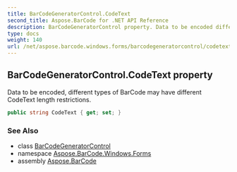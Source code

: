 ```yaml
---
title: BarCodeGeneratorControl.CodeText
second_title: Aspose.BarCode for .NET API Reference
description: BarCodeGeneratorControl property. Data to be encoded different types of BarCode may have different CodeText length restrictions
type: docs
weight: 140
url: /net/aspose.barcode.windows.forms/barcodegeneratorcontrol/codetext/
---
```

## BarCodeGeneratorControl.CodeText property

Data to be encoded, different types of BarCode may have different CodeText length restrictions.

```csharp
public string CodeText { get; set; }
```

### See Also

* class [BarCodeGeneratorControl](../)
* namespace [Aspose.BarCode.Windows.Forms](../../barcodegeneratorcontrol/)
* assembly [Aspose.BarCode](../../../)


